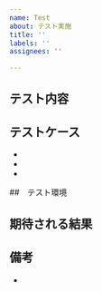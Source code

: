 ```yaml
---
name: Test
about: テスト実施
title: ''
labels: ''
assignees: ''

---
```


## テスト内容

## テストケース
- 
- 
- 
##　テスト環境

## 期待される結果

## 備考
-
